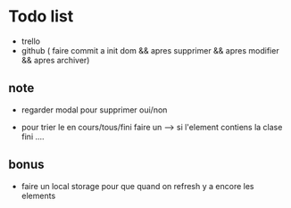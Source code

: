 # Todo list
- trello
- github ( faire commit a init dom && apres supprimer && apres modifier && apres archiver)



## note
- regarder modal pour supprimer oui/non

- pour trier le en cours/tous/fini faire un --> si l'element contiens la clase fini ....

## bonus
- faire un local storage pour que quand on refresh y a encore les elements
